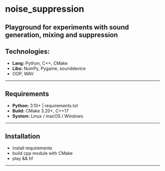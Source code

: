 ﻿# noise_suppression
Playground for experiments with sound generation, mixing and suppression
---
## Technologies:
- **Lang:** Python, C++, CMake
- **Libs:** NumPy, Pygame, sounddevice
- OOP, WAV
---
## Requirements
- **Python:** 3.10+ | requirements.txt
- **Build:** CMake 3.20+, C++17
- **System:** Linux / macOS / Windows
---
## Installation
- install requirements
- build cpp module with CMake
- play && hf
---



